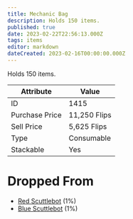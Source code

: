 ```yaml
---
title: Mechanic Bag
description: Holds 150 items.
published: true
date: 2023-02-22T22:56:13.000Z
tags: items
editor: markdown
dateCreated: 2023-02-16T00:00:00.000Z
---
```


Holds 150 items.

|Attribute|Value|
|-|-|
|ID|1415|
|Purchase Price|11,250 Flips|
|Sell Price|5,625 Flips|
|Type|Consumable|
|Stackable|Yes|


# Dropped From
 * [Red Scuttlebot](/monsters/red-scuttlebot.md) (1%)
 * [Blue Scuttlebot](/monsters/blue-scuttlebot.md) (1%)

